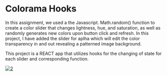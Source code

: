 # Colorama Hooks

In this assignment, we used a the Javascript. Math.random() function to create a color slider that changes lightness, hue, and saturation, as well as randomly generates new colors upon button click and refresh. In this project, I have added the slider for aplha which will edit the color transparency in and out revealing a patterned image background.

This project is a REACT app that utilizes hooks for the changing of state for each slider and corresponding function.

<a href="https://ibb.co/CnshhqL"><img src="https://i.ibb.co/Vvp22d6/2.jpg" alt="2"></a>
